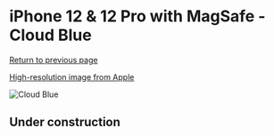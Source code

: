 # iPhone 12 & 12 Pro with MagSafe - Cloud Blue

[Return to previous page](/iphone_12)

[High-resolution image from Apple](https://store.storeimages.cdn-apple.com/8756/as-images.apple.com/is/MKTT3?wid=4500&hei=4500&fmt=png)

<div style="width: 500px"><img src="/almost_uncompressed/MKTT3.webp" alt="Cloud Blue"></div>

## Under construction
